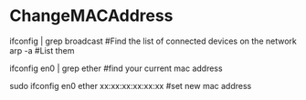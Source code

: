 # ChangeMACAddress


ifconfig | grep broadcast #Find the list of connected devices on the network
arp -a #List them 


ifconfig en0 | grep ether #find your current mac address


sudo ifconfig en0 ether xx:xx:xx:xx:xx:xx #set new mac address
